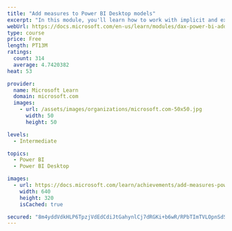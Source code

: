 ```yaml
---
title: "Add measures to Power BI Desktop models"
excerpt: "In this module, you'll learn how to work with implicit and explicit measures. You'll start by creating simple measures, which summarize a single column or table. Then, you'll create more detailed measures based on other measures in the model. Additionally, you'll learn about the similarities of, and differences between, a calculated column and a measure."
webUrl: https://docs.microsoft.com/en-us/learn/modules/dax-power-bi-add-measures/
type: course
price: Free
length: PT13M
ratings:
  count: 314
  average: 4.7420382
heat: 53

provider:
  name: Microsoft Learn
  domain: microsoft.com
  images:
    - url: /assets/images/organizations/microsoft.com-50x50.jpg
      width: 50
      height: 50

levels:
  - Intermediate

topics:
  - Power BI
  - Power BI Desktop

images:
  - url: https://docs.microsoft.com/learn/achievements/add-measures-power-bi-desktop-social.png
    width: 640
    height: 320
    isCached: true

secured: "8m4yddVdkHLP6TpzjVdEdCdiJtGahynlCj7dRGKi+b6wR/RPbTImTVLOpnSdSigYbd4GbTGrBFHVJphxofOuzQXgQlJCjIWIOMXVX9IZMOIx3Vg9QuzB9D4hYBe+EYvPEgLHCi9v41nAv1TjP0osl1B5RqtgnqghEdJq6eRxLxP2QQaAbfddNIV6iBbzBb6P/fPDUi14cBXvxDJXfHAEb9fmGGXsl6PF4T7oD2Bhpzg5FWtk4sYxIr7aC7RjRj7UoDZVWNkaFfDtY+2LiUVgEw1FyV8u24gp55Acy0MY+A663mK06yUl6USI00WOPU/ZZPKAcBGxQcUrtVIHtl/qSCm4Vi9+8EmYUT7nTyTt0JxhGqAZdhjGi8qF6A4n69YJil3jgbLCrqN1ftZtXEMUvLB6rD50rf4DkfjDDS0PVeU=;7Id/IwF8ShpHCxsG5zfuvw=="
---
```


